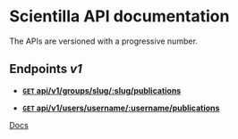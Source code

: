 # Scientilla API documentation

The APIs are versioned with a progressive number.

## Endpoints *v1*

- [**<Code>GET</Code> api/v1/groups/slug/:slug/publications**](GET_api_v1_groups_slug_slug_publications.md)

- [**<Code>GET</Code> api/v1/users/username/:username/publications**](GET_api_v1_users_username_username_publications.md)

[Docs](/README.md)
